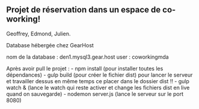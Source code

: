 ## Projet de réservation dans un espace de co-working!

Geoffrey, Edmond, Julien.

Database hébergée chez GearHost

nom de la database : den1.mysql3.gear.host
user : coworkingmda


Après avoir pull le projet : - npm install (pour installer toutes les dépendances)
                             - gulp build (pour créer le fichier dist)
                             pour lancer le serveur et travailler dessus en même temps ce placer dans le dossier dist !!
                             - gulp watch & (lance le watch qui reste activer et change les fichiers dist en live quand on sauvegarde)
                             - nodemon server.js (lance le serveur sur le port 8080)


                            


